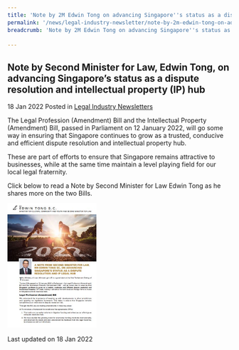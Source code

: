 ```yaml
---
title: 'Note by 2M Edwin Tong on advancing Singapore''s status as a dispute resolution and IP hub'
permalink: '/news/legal-industry-newsletter/note-by-2m-edwin-tong-on-advancing-singapore-status-as-dr-ip-hub/'/
breadcrumb: 'Note by 2M Edwin Tong on advancing Singapore''s status as a dispute resolution and IP hub'

---
```


<style>
  .image {width: 200px;}
  .image img {max-width: 100%;}
</style>

Note by Second Minister for Law, Edwin Tong, on advancing Singapore’s status as a dispute resolution and intellectual property (IP) hub
---

18 Jan 2022 Posted in [Legal Industry Newsletters](/news/legal-industry-newsletters/)

The Legal Profession (Amendment) Bill and the Intellectual Property (Amendment) Bill, passed in Parliament on 12 January 2022, will go some way in ensuring that Singapore continues to grow as a trusted, conducive and efficient dispute resolution and intellectual property hub. 

These are part of efforts to ensure that Singapore remains attractive to businesses, while at the same time maintain a level playing field for our local legal fraternity. 

Click below to read a Note by Second Minister for Law Edwin Tong as he shares more on the two Bills.


<div class="image">
  <a href="/files/18Jan2022_Note_by_2M_Edwin_Tong.pdf"><img src="/images/Noteby2M.JPG/"></a>
</div>

<p class="right-side-updated">Last updated on 18 Jan 2022</p>
